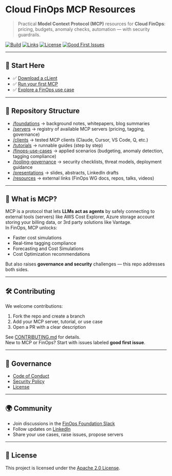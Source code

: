# Cloud FinOps MCP Resources

> Practical **Model Context Protocol (MCP)** resources for **Cloud FinOps**: pricing, budgets, anomaly checks, automation — with security guardrails.

[![Build](https://img.shields.io/github/actions/workflow/status/OptimNow/finops-mcp-resources/ci.yml?branch=main)]()
[![Links](https://img.shields.io/badge/links-checked-brightgreen)]()
[![License](https://img.shields.io/badge/license-Apache--2.0-blue)]()
[![Good First Issues](https://img.shields.io/github/issues/OptimNow/finops-mcp-resources/good%20first%20issue)]()

---

## 🚀 Start Here
- ✅ [Download a cLient](clients/comparison.md) 
- ✅ [Run your first MCP](tutorials/01-aws-pricing-mcp-quickstart.md)  
- ✅ [Explore a FinOps use case](finops-use-cases/UseCase1/)  
 

---

## 📂 Repository Structure

- [/foundations](./foundations) → background notes, whitepapers, blog summaries  
- [/servers](./servers) → registry of available MCP servers (pricing, tagging, governance)  
- [/clients](./clients) → tested MCP clients (Claude, Cursor, VS Code, Q, etc.)  
- [/tutorials](./tutorials) → runnable guides (step by step)  
- [/finops-use-cases](./finops-use-cases) → applied scenarios (budgeting, anomaly detection, tagging compliance)  
- [/tooling-governance](./tooling-governance) → security checklists, threat models, deployment guidance  
- [/presentations](./presentations) → slides, abstracts, LinkedIn drafts  
- [/resources](./resources) → external links (FinOps WG docs, repos, talks, videos)  


---

## 🧩 What is MCP?
MCP is a protocol that lets **LLMs act as agents** by safely connecting to external tools (servers) like AWS Cost Explorer, Azure storage account storing your billing data, or 3rd party solutions like Vantage.  
In FinOps, MCP unlocks:
- Faster cost simulations
- Real-time tagging compliance 
- Forecasting and Cost Simulations
- Cost Optimization recommendations  

But also raises **governance and security** challenges — this repo addresses both sides.

---

## 🛠️ Contributing
We welcome contributions:
1. Fork the repo and create a branch
2. Add your MCP server, tutorial, or use case
3. Open a PR with a clear description  

See [CONTRIBUTING.md](CONTRIBUTING.md) for details.  
New to MCP or FinOps? Start with issues labeled **good first issue**.

---

## 🔐 Governance
- [Code of Conduct](CODE_OF_CONDUCT.md)  
- [Security Policy](SECURITY.md)  
- [License](LICENSE)  

---

## 🌍 Community
- Join discussions in the [FinOps Foundation Slack](https://www.finops.org/slack/)  
- Follow updates on [LinkedIn](https://linkedin.com/in/jeanlatiere)  
- Share your use cases, raise issues, propose servers  

---

## 📜 License
This project is licensed under the [Apache 2.0 License](LICENSE).
